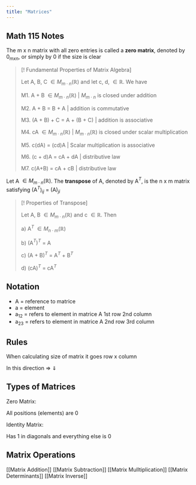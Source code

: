 ```yaml
---
title: "Matrices"
---
```


## Math 115 Notes

The m x n matrix with all zero entries is called a **zero matrix**, denoted by 0$_{m x n}$, or simply by 0 if the size is clear

> [! Fundamental Properties of Matrix Algebra]
> 
> Let A, B, C $\in M_{m \cdot n}(\mathbb{R})$ and let c, d, $\in \mathbb{R}$. We have
> 
> M1. A + B $\in M_{m \cdot n}(\mathbb{R})$ | $M_{m \cdot n}$ is closed under addition
> 
> M2. A + B = B + A | addition is commutative
> 
> M3. (A + B) + C = A + (B + C) | addition is associative
> 
> M4. cA $\in M_{m \cdot n} (\mathbb{R})$ | $M_{m \cdot n} (\mathbb{R})$ is closed under scalar multiplication
> 
> M5. c(dA) = (cd)A | Scalar multiplication is associative 
> 
> M6. (c + d)A = cA + dA | distributive law
> 
> M7. c(A+B) = cA + cB | distributive law


Let A $\in M_{m \cdot n}(\mathbb{R})$. The **transpose** of A, denoted by A$^T$, is the n x m matrix satisfying (A$^T$)$_{ij}$ = (A)$_{ji}$

> [! Properties of Transpose]
> 
> Let A, B $\in M_{m \cdot n}(\mathbb{R})$ and c $\in \mathbb{R}$. Then
> 
> a) A$^T$ $\in M_{n \cdot m}(\mathbb{R})$
> 
> b) (A$^T)^T$ = A
> 
> c) (A + B)$^T$ = A$^T$ + B$^T$
> 
> d) (cA)$^T$ = cA$^T$



## Notation
- A = reference to matrice
- a = element
- a$_{12}$ = refers to element in matrice A 1st row 2nd column
- a$_{23}$ = refers to element in matrice A 2nd row 3rd column

## Rules

When calculating size of matrix it goes row x column

In this direction $\Rightarrow$ $\Downarrow$ 

## Types of Matrices

Zero Matrix:

All positions (elements) are 0

Identity Matrix:

Has 1 in diagonals and everything else is 0


## Matrix Operations

[[Matrix Addition]]
[[Matrix Subtraction]]
[[Matrix Mulltiplication]]
[[Matrix Determinants]]
[[Matrix Inverse]]


